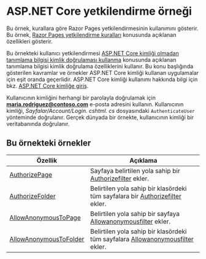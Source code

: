 # <a name="aspnet-core-authorization-sample"></a>ASP.NET Core yetkilendirme örneği

Bu örnek, kurallara göre Razor Pages yetkilendirmesinin kullanımını gösterir. Bu örnek, [Razor Pages yetkilendirme kuralları](https://docs.microsoft.com/aspnet/core/security/authorization/razor-pages-authorization) konusunda açıklanan özellikleri gösterir.

Bu örnekteki kullanıcı yetkilendirmesi [ASP.NET Core kimliği olmadan tanımlama bilgisi kimlik doğrulaması kullanma](https://docs.microsoft.com/aspnet/core/security/authentication/cookie) konusunda açıklanan tanımlama bilgisi kimlik doğrulama özelliklerini kullanır. Bu konu başlığında gösterilen kavramlar ve örnekler ASP.NET Core kimliği kullanan uygulamalar için eşit oranda geçerlidir. ASP.NET Core kimliği kullanımı hakkında bilgi için bkz. [ASP.NET Core kimliğe giriş](https://docs.microsoft.com/aspnet/core/security/authentication/identity).

Kullanıcının kimliğini herhangi bir parolayla doğrulamak için **maria.rodriguez@contoso.com** e-posta adresini kullanın. Kullanıcının kimliği, *Sayfalar/Account/Login. cshtml. cs* dosyasındaki `AuthenticateUser` yönteminde doğrulanır. Gerçek dünyada bir örnekte, kullanıcının kimliği bir veritabanında doğrulanır.

## <a name="examples-in-this-sample"></a>Bu örnekteki örnekler

| Özellik | Açıklama |
| --- | --- |
| [AuthorizePage](https://docs.microsoft.com/dotnet/api/microsoft.extensions.dependencyinjection.pageconventioncollectionextensions.authorizepage) | Sayfaya belirtilen yola sahip bir [Authorizefilter](https://docs.microsoft.com/dotnet/api/microsoft.aspnetcore.mvc.authorization.authorizefilter) ekler. |
| [AuthorizeFolder](https://docs.microsoft.com/dotnet/api/microsoft.extensions.dependencyinjection.pageconventioncollectionextensions.authorizefolder) | Belirtilen yola sahip bir klasördeki tüm sayfalara bir [Authorizefilter](https://docs.microsoft.com/dotnet/api/microsoft.aspnetcore.mvc.authorization.authorizefilter) ekler. |
| [AllowAnonymousToPage](https://docs.microsoft.com/dotnet/api/microsoft.extensions.dependencyinjection.pageconventioncollectionextensions.allowanonymoustopage) | Belirtilen yola sahip bir sayfaya [Allowanonymousfilter](https://docs.microsoft.com/dotnet/api/microsoft.aspnetcore.mvc.authorization.allowanonymousfilter) ekler. |
| [AllowAnonymousToFolder](https://docs.microsoft.com/dotnet/api/microsoft.extensions.dependencyinjection.pageconventioncollectionextensions.allowanonymoustofolder) | Belirtilen yola sahip bir klasördeki tüm sayfalara [Allowanonymousfilter](https://docs.microsoft.com/dotnet/api/microsoft.aspnetcore.mvc.authorization.allowanonymousfilter) ekler. |

